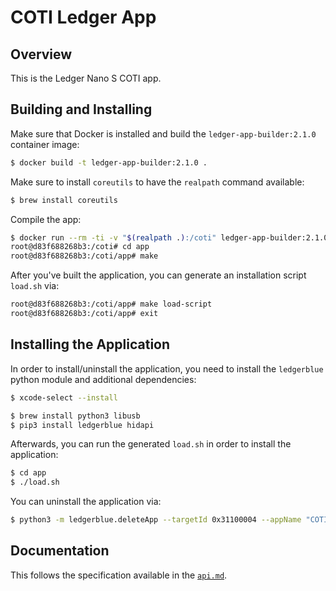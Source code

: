 # COTI Ledger App

## Overview

This is the Ledger Nano S COTI app.

## Building and Installing

Make sure that Docker is installed and build the `ledger-app-builder:2.1.0` container image:

```bash
$ docker build -t ledger-app-builder:2.1.0 .
```

Make sure to install `coreutils` to have the `realpath` command available:

```bash
$ brew install coreutils
```

Compile the app:

```bash
$ docker run --rm -ti -v "$(realpath .):/coti" ledger-app-builder:2.1.0
root@d83f688268b3:/coti# cd app
root@d83f688268b3:/coti/app# make
```

After you've built the application, you can generate an installation script `load.sh` via:

```bash
root@d83f688268b3:/coti/app# make load-script
root@d83f688268b3:/coti/app# exit
```

## Installing the Application

In order to install/uninstall the application, you need to install the `ledgerblue` python module and additional
dependencies:

```bash
$ xcode-select --install

$ brew install python3 libusb
$ pip3 install ledgerblue hidapi
```

Afterwards, you can run the generated `load.sh` in order to install the application:

```bash
$ cd app
$ ./load.sh
```

You can uninstall the application via:

```bash
$ python3 -m ledgerblue.deleteApp --targetId 0x31100004 --appName "COTI"
```

## Documentation

This follows the specification available in the [`api.md`](app/doc/api.md).
